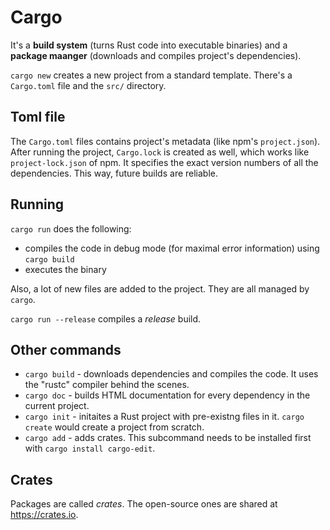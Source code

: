 # Cargo

It's a **build system** (turns Rust code into executable binaries) and a
**package maanger** (downloads and compiles project's dependencies).

`cargo new` creates a new project from a standard template. There's a
`Cargo.toml` file and the `src/` directory.

## Toml file

The `Cargo.toml` files contains project's metadata (like npm's `project.json`).
After running the project, `Cargo.lock` is created as well, which works like
`project-lock.json` of npm. It specifies the exact version numbers of all the
dependencies. This way, future builds are reliable.

## Running

`cargo run` does the following:

- compiles the code in debug mode (for maximal error information) using `cargo
  build`
- executes the binary

Also, a lot of new files are added to the project. They are all managed by
`cargo`.

`cargo run --release` compiles a *release* build.

## Other commands

- `cargo build` - downloads dependencies and compiles the code. It uses the "rustc" compiler behind the scenes.
- `cargo doc` -
builds HTML documentation for every dependency in the current project.
- `cargo init` - initaites a Rust project with pre-existng files in it. `cargo create` would create a project from scratch.
- `cargo add` - adds crates. This subcommand needs to be installed first with `cargo install cargo-edit`.

## Crates

Packages are called *crates*. The open-source ones are shared at https://crates.io.